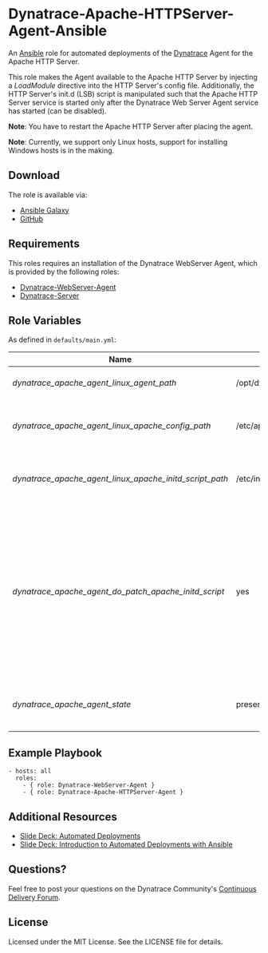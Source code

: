 # Dynatrace-Apache-HTTPServer-Agent-Ansible

An [Ansible](http://www.ansible.com) role for automated deployments of the [Dynatrace](http://www.bit.ly/dttrial) Agent for the Apache HTTP Server.

This role makes the Agent available to the Apache HTTP Server by injecting a *LoadModule* directive into the HTTP Server's config file. Additionally, the HTTP Server's init.d (LSB) script is manipulated such that the Apache HTTP Server service is started only after the Dynatrace Web Server Agent service has started (can be disabled).

**Note**: You have to restart the Apache HTTP Server after placing the agent.

**Note**: Currently, we support only Linux hosts, support for installing Windows hosts is in the making.

## Download

The role is available via:

- [Ansible Galaxy](https://galaxy.ansible.com/list#/roles/2681)
- [GitHub](https://github.com/Dynatrace/Dynatrace-Apache-HTTPServer-Agent-Ansible)

## Requirements

This roles requires an installation of the Dynatrace WebServer Agent, which is provided by the following roles:

- [Dynatrace-WebServer-Agent](https://galaxy.ansible.com/list#/roles/2625)
- [Dynatrace-Server](https://galaxy.ansible.com/list#/roles/2623)

## Role Variables

As defined in ```defaults/main.yml```:

| Name                                                    | Default                                  | Description |
|---------------------------------------------------------|------------------------------------------|-------------|
| *dynatrace_apache_agent_linux_agent_path*               | /opt/dynatrace/agent/lib64/libdtagent.so | The path to the Agent libary. |
| *dynatrace_apache_agent_linux_apache_config_path*       | /etc/apache2/apache2.conf                | The path to the Apache HTTP Server's config file. |
| *dynatrace_apache_agent_linux_apache_initd_script_path* | /etc/init.d/apache2                      | The path to the Apache HTTP Server's init.d script. |
| *dynatrace_apache_agent_do_patch_apache_initd_script*   | yes                                      | Whether the init.d script shall be patched so that the Apache HTTP Server service is started only after the Dynatrace Web Server Agent service has started, or not.
| *dynatrace_apache_agent_state*                          | present                                  | Whether the Agent shall be ```present``` or ```absent```. |

## Example Playbook

	- hosts: all
	  roles:
	    - { role: Dynatrace-WebServer-Agent }
	    - { role: Dynatrace-Apache-HTTPServer-Agent }

## Additional Resources

- [Slide Deck: Automated Deployments](http://slideshare.net/MartinEtmajer/automated-deployments-slide-share)
- [Slide Deck: Introduction to Automated Deployments with Ansible](http://www.slideshare.net/MartinEtmajer/introduction-to-automated-deployments-with-ansible)

## Questions?

Feel free to post your questions on the Dynatrace Community's [Continuous Delivery Forum](https://community.dynatrace.com/community/pages/viewpage.action?pageId=46628921).

## License

Licensed under the MIT License. See the LICENSE file for details.
